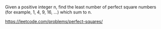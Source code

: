 Given a positive integer n, find the least number of perfect square numbers (for example, 1, 4, 9, 16, ...) which sum to n.

https://leetcode.com/problems/perfect-squares/
